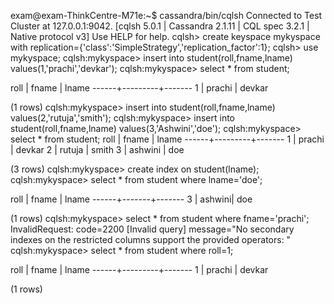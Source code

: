 exam@exam-ThinkCentre-M71e:~$ cassandra/bin/cqlsh
Connected to Test Cluster at 127.0.0.1:9042.
[cqlsh 5.0.1 | Cassandra 2.1.11 | CQL spec 3.2.1 | Native protocol v3]
Use HELP for help.
cqlsh> create keyspace mykyspace with replication={'class':'SimpleStrategy','replication_factor':1};
cqlsh> use mykyspace;
cqlsh:mykyspace> insert into student(roll,fname,lname) values(1,'prachi','devkar');
cqlsh:mykyspace> select * from student;

 roll | fname   | lname
------+---------+-------
    1 | prachi | devkar

(1 rows)
cqlsh:mykyspace> insert into student(roll,fname,lname) values(2,'rutuja','smith');
cqlsh:mykyspace> insert into student(roll,fname,lname) values(3,'Ashwini','doe');
cqlsh:mykyspace> select * from student;
 roll | fname   | lname
------+---------+-------
    1 | prachi   | devkar
    2 |  rutuja  | smith
    3 |  ashwini |   doe

(3 rows)
cqlsh:mykyspace> create index on student(lname);
cqlsh:mykyspace> select * from student where lname='doe';

 roll | fname  | lname
------+-------+-------
    3 | ashwini|   doe

(1 rows)
cqlsh:mykyspace> select * from student where fname='prachi';
InvalidRequest: code=2200 [Invalid query] message="No secondary indexes on the restricted columns support the provided operators: "
cqlsh:mykyspace> select * from student where roll=1;

 roll | fname    | lname
------+---------+-------
    1 | prachi | devkar

(1 rows)

